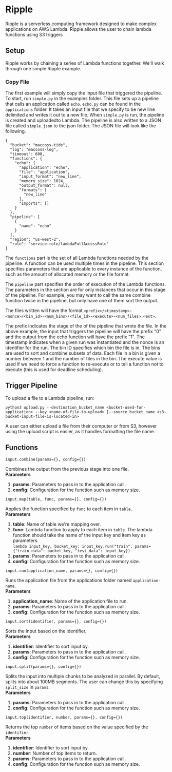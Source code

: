 # Ripple

Ripple is a serverless computing framework designed to make complex applications on AWS Lambda.
Ripple allows the user to chain lambda functions using S3 triggers 

## Setup
Ripple works by chaining a series of Lambda functions together.
We'll walk through one simple Ripple example.

### Copy File
The first example will simply copy the input file that triggered the pipeline.
To start, run `simple.py` in the examples folder.
This file sets up a pipeline that calls an application called `echo`.
`echo.py` can be found in the `applications` folder.
It takes an input file that we specify to be new line delimited and writes it out to a new file.
When ``simple.py`` is run, the pipeline is created and uploadedto Lambda.
The pipeline is also written to a JSON file called `simple.json` to the json folder.
The JSON file will look like the following.

```
{
  "bucket": "maccoss-tide",
  "log": "maccoss-log",
  "timeout": 600,
  "functions": {
    "echo": {
      "application": "echo",
      "file": "application",
      "input_format": "new_line",
      "memory_size": 1024,
      "output_format": null,
      "formats": [
        "new_line"
      ],
      "imports": []
    }
  },
  "pipeline": [
    {
      "name": "echo"
    }
  ],
  "region": "us-west-2",
  "role": "service-role/lambdaFullAccessRole"
}
```

The `functions` part is the set of all Lambda functions needed by the pipeline.
A function can be used multiple times in the pipeline.
This section specifies parameters that are applicable to every instance of the function, such as the amount of allocated memory or the file format.

The `pipeline` part specifies the order of execution of the Lambda functions.
The parameters in the section are for only instances that occur in this stage of the pipeline.
For example, you may want to call the same combine function twice in the pipeline, but only have one of them sort the output.

The files written will have the format `<prefix>/<timestamp>-<nonce>/<bin_id>-<num_bins>/<file_id>-<execute>-<num_files>.<ext>`.

The prefix indicates the stage of the of the pipeline that wrote the file.
In the above example, the input that triggers the pipeline will have the prefix "0" and the output from the echo function will have the prefix "1".
The timestamp indicates when a given run was instantiated and the nonce is an identifier for the run.
The bin ID specifies which bin the file is in. The bins are used to sort and combine subsets of data.
Each file in a bin is given a number between 1 and the number of files in the bin.
The execute value is used if we need to force a function to re-execute or to tell a function not to execute (this is used for deadline scheduling).

## Trigger Pipeline
To upload a file to a Lambda pipeline, run:
```
python3 upload.py --destination_bucket_name <bucket-used-for-application> --key <name-of-file-to-upload> [--source_bucket_name <s3-bucket-input-file-is-located-in>
```
A user can either upload a file from their computer or from S3, however using the upload script is easier, as it handles formatting the file name.

## Functions
```
input.combine(params={}, config={})
```
Combines the output from the previous stage into one file.<br/>
**Parameters**
1. **params**: Parameters to pass in to the application call.
2. **config**: Configuration for the function such as memory size.

```
input.map(table, func, params={}, config={})
```
Applies the function specified by `func` to each item in `table`.<br/>
**Parameters**
1. **table**: Name of table we're mapping over.
2. **func**: Lambda function to apply to each item in `table`.
  The lambda function should take the name of the input key and item key as parameters.<br/>
  ``lambda input_key, bucket_key: input_key.run("train", params={"train_data": bucket_key, "test_data": input_key})``
3. **params**: Parameters to pass in to the application call.
4. **config**: Configuration for the function such as memory size.

```
input.run(application_name, params={}, config={})
```
Runs the application file from the applications folder named `application-name`.<br/>
**Parameters**
1. **application_name**: Name of the application file to run.
2. **params**: Parameters to pass in to the application call.
3. **config**: Configuration for the function such as memory size.

```
input.sort(identifier, params={}, config={})
```
Sorts the input based on the identifier.<br/>
**Parameters**
1. **identifier**: Identifier to sort input by.
2. **params**: Parameters to pass in to the application call.
3. **config**: Configuration for the function such as memory size.

```
input.split(params={}, config={})
```
Splits the input into multiple chunks to be analyzed in parallel. By default, splits into about 100MB segments.
The user can change this by specifying `split_size` in `params`.<br/>
**Parameters**
1. **params**: Parameters to pass in to the application call.
2. **config**: Configuration for the function such as memory size.

```
input.top(identifier, number, params={}, config={})
```
Returns the top `number` of items based on the value specified by the `identifier`.<br/>
**Parameters**
1. **identifier**: Identifier to sort input by.
2. **number**: Number of top items to return.
3. **params**: Parameters to pass in to the application call.
4. **config**: Configuration for the function such as memory size.

